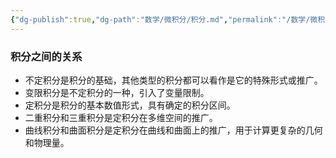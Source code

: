 ```yaml
---
{"dg-publish":true,"dg-path":"数学/微积分/积分.md","permalink":"/数学/微积分/积分/","dgPassFrontmatter":true,"noteIcon":"","created":"2024-05-21T15:20:28.580+08:00","updated":"2024-05-31T19:18:03.498+08:00"}
---
```



### 积分之间的关系
- 不定积分是积分的基础，其他类型的积分都可以看作是它的特殊形式或推广。
- 变限积分是不定积分的一种，引入了变量限制。
- 定积分是积分的基本数值形式，具有确定的积分区间。
- 二重积分和三重积分是定积分在多维空间的推广。
- 曲线积分和曲面积分是定积分在曲线和曲面上的推广，用于计算更复杂的几何和物理量。